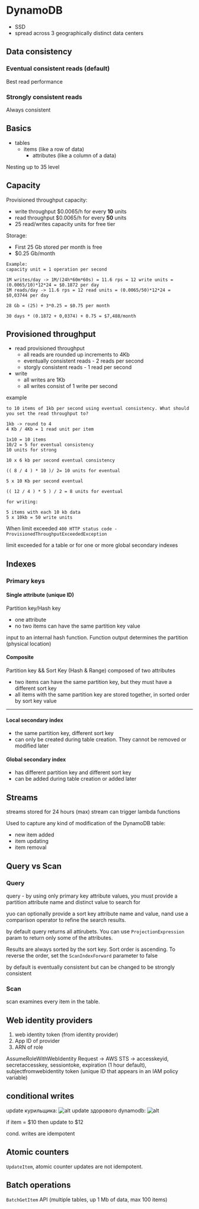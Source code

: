 # DynamoDB

- SSD
- spread across 3 geographically distinct data centers

## Data consistency

### Eventual consistent reads (default)

Best read performance

### Strongly consistent reads

Always consistent

## Basics

- tables
    - items (like a row of data)
        - attributes (like a column of a data)

Nesting up to 35 level

## Capacity

Provisioned throughput capacity:
* write throughput $0.0065/h for every **10** units
* read throughput $0.0065/h for every **50** units
* 25 read/writes capacity units for free tier

Storage:
* First 25 Gb stored per month is free
* $0.25 Gb/month

```
Example:
capacity unit = 1 operation per second

1M writes/day -> 1M/(24h*60m*60s) = 11.6 rps = 12 write units = (0.0065/10)*12*24 = $0.1872 per day
1M reads/day -> 11.6 rps = 12 read units = (0.0065/50)*12*24 = $0,03744 per day

28 Gb = (25) + 3*0.25 = $0.75 per month

30 days * (0.1872 + 0,0374) + 0.75 = $7,488/month
```

## Provisioned throughput

* read provisioned throughput
    * all reads are rounded up increments to 4Kb
    * eventually consistent reads - 2 reads per second
    * storgly consistent reads - 1 read per second
* write
    * all writes are 1Kb
    * all writes consist of 1 write per second

example
```
to 10 items of 1kb per second using eventual consistency. What should you set the read throughput to?

1kb -> round to 4
4 Kb / 4Kb = 1 read unit per item

1x10 = 10 items
10/2 = 5 for eventual consistency
10 units for strong

10 x 6 kb per second eventual consistency

(( 8 / 4 ) * 10 )/ 2= 10 units for eventual

5 x 10 Kb per second eventual

(( 12 / 4 ) * 5 ) / 2 = 8 units for eventual

for writing:

5 items with each 10 kb data
5 x 10kb = 50 write units

```

When limit exceeded
`400 HTTP status code - ProvisionedThroughputExceededException`

limit exceeded for a table or for one or more global secondary indexes

## Indexes

### Primary keys

#### Single attribute (unique ID)

Partition key/Hash key

- one attribute
- no two items can have the same partition key value

input to an internal hash function. Function output determines the partition (physical location)

#### Composite

Partition key && Sort Key (Hash & Range) composed of two attributes

- two items can have the same partition key, but they must have a different sort key
- all items with the same partition key are stored together, in sorted order by sort key value

----

#### Local secondary index

* the same partition key, different sort key
* can only be created during table creation. They cannot be removed or modified later

#### Global secondary index

* has different partition key and different sort key
* can be added during table creation or added later

## Streams

streams stored for 24 hours (max)
stream can trigger lambda functions

Used to capture any kind of modification of the DynamoDB table:
* new item added
* item updating
* item removal

## Query vs Scan

### Query

query - by using only primary key attribute values, you must provide a partition attribute name and distinct value to search for

yuo can optionally provide a sort key attribute name and value, nand use a comparison operator to refine the search results.

by default query returns all attirubets. You can use `ProjectionExpression` param to return only some of the attributes.

Results are always sorted by the sort key. Sort order is ascending. To reverse the order, set the `ScanIndexForward` parameter to false

by default is eventually consistent but can be changed to be strongly consistent

### Scan

scan examines every item in the table.

## Web identity providers

1. web identity token (from identity provider)
2. App ID of provider
3. ARN of role

AssumeRoleWithWebIdentity Request -> AWS STS -> accesskeyid, secretaccesskey, sessiontoke, expiration (1 hour default), subjectfromwebidentity token (unique ID that appears in an IAM policy variable)

## conditional writes

update курильщика:
![alt](../images/cond_write_1.png)
update здорового dynamodb:
![alt](../images/cond_write_2.png)

if item = $10 then update to $12

cond. writes are idempotent

## Atomic counters

`UpdateItem`, atomic counter updates are not idempotent.

## Batch operations

`BatchGetItem` API (multiple tables, up 1 Mb of data, max 100 items)

